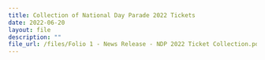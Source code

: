 ```yaml
---
title: Collection of National Day Parade 2022 Tickets
date: 2022-06-20
layout: file
description: ""
file_url: /files/Folio 1 - News Release - NDP 2022 Ticket Collection.pdf
---
```

